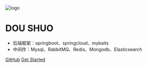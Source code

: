 ![logo](https://docsify.js.org/_media/icon.svg)

# DOU SHUO
* 后端框架：springboot、springcloud、mybaits
* 中间件：Mysql、RabbitMQ、Redis、Mongodb、Elasticsearch

[GitHub](https://github.com/doushuo')
[Get Started](zh-cn/项目介绍.md)